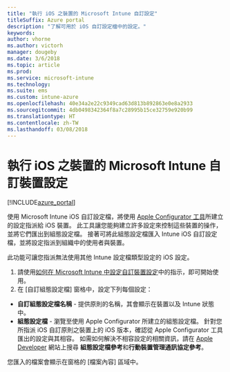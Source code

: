 ```yaml
---
title: "執行 iOS 之裝置的 Microsoft Intune 自訂設定"
titleSuffix: Azure portal
description: "了解可用於 iOS 自訂設定檔中的設定。"
keywords: 
author: vhorne
ms.author: victorh
manager: dougeby
ms.date: 3/6/2018
ms.topic: article
ms.prod: 
ms.service: microsoft-intune
ms.technology: 
ms.suite: ems
ms.custom: intune-azure
ms.openlocfilehash: 40e34a2e22c9349cad63d813b892863e0e8a2933
ms.sourcegitcommit: 4db0498342364f8a7c28995b15ce32759e920b99
ms.translationtype: HT
ms.contentlocale: zh-TW
ms.lasthandoff: 03/08/2018
---
```

# <a name="microsoft-intune-custom-device-settings-for-devices-running-ios"></a>執行 iOS 之裝置的 Microsoft Intune 自訂裝置設定

[!INCLUDE[azure_portal](./includes/azure_portal.md)]

使用 Microsoft Intune iOS 自訂設定檔，將使用 [Apple Configurator 工具](https://itunes.apple.com/app/apple-configurator-2/id1037126344?mt=12)所建立的設定指派給 iOS 裝置。 此工具讓您能夠建立許多設定來控制這些裝置的操作，並將它們匯出到組態設定檔。 接著可將此組態設定檔匯入 Intune iOS 自訂設定檔，並將設定指派到組織中的使用者與裝置。

此功能可讓您指派無法使用其他 Intune 設定檔類型設定的 iOS 設定。


1. 請使用[如何在 Microsoft Intune 中設定自訂裝置設定](custom-settings-configure.md)中的指示，即可開始使用。
2. 在 [自訂組態設定檔] 窗格中，設定下列每個設定：

- **自訂組態設定檔名稱** - 提供原則的名稱，其會顯示在裝置以及 Intune 狀態中。
- **組態設定檔** - 瀏覽至使用 Apple Configurator 所建立的組態設定檔。
針對您所指派 iOS 自訂原則之裝置上的 iOS 版本，確認從 Apple Configurator 工具匯出的設定與其相容。 如需如何解決不相容設定的相關資訊，請在 [Apple Developer](https://developer.apple.com/) 網站上搜尋 **組態設定檔參考**和**行動裝置管理通訊協定參考**。

您匯入的檔案會顯示在窗格的 [檔案內容] 區域中。
